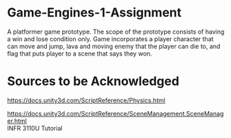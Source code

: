 # Game-Engines-1-Assignment
A platformer game prototype. The scope of the prototype consists of having a win and lose condition only. Game incorporates a player character that can move and jump, lava and moving enemy that the player can die to, and flag that puts player to a scene that says they won.

# Sources to be Acknowledged
https://docs.unity3d.com/ScriptReference/Physics.html

https://docs.unity3d.com/ScriptReference/SceneManagement.SceneManager.html  
INFR 3110U Tutorial
